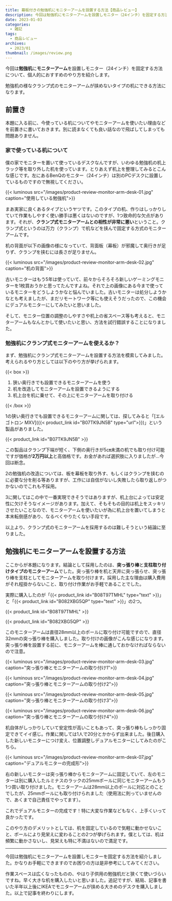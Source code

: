 ```yaml
---
title: 幕板付きの勉強机にモニターアームを設置する方法【商品レビュー】
description: 今回は勉強机にモニターアームを設置しモニター（24インチ）を固定する方法について、個人的におすすめのやり方を紹介します。
date: 2023-01-03
categories: 
  - 雑記
tags: 
  - 商品レビュー
archives: 
  - 2023/01
thumbnail: /images/review.png
---
```


今回は**勉強机**に**モニターアーム**を設置しモニター（24インチ）を固定する方法について、個人的におすすめのやり方を紹介します。

勉強机の様なクランプ式のモニターアームが挟めないタイプの机にできる方法になります。

## 前置き

本題に入る前に、今使っている机についてやモニターアームを使いたい理由などを前置きに書いておきます。別に読まなくても良い話なので飛ばしてしまっても問題ありません。

### 家で使っている机について

僕の家でモニターを置いて使っているデスクなんですが、いわゆる勉強机の机上ラック等を取り外した机を使っています。とりあえず机上を整理してみるとこんな感じです。左にあるBenQのモニター（24インチ）は別のPCデスクに設置しているものですので無視してください。

{{< luminous src="/images/product-review-monitor-arm-desk-01.jpg" caption="使用している勉強机">}}

まあ実家に良くあるタイプというヤツです。このタイプの机、作りはしっかりしていて作業もしやすく使い勝手は悪くはないのですが、1つ致命的な欠点があります。それが、**クランプ式モニターアームとの相性が非常に悪い**ということ。クランプ式というのは万力（クランプ）で机などを挟んで固定する方式のモニターアームです。

机の背面が以下の画像の様になっていて、背面板（幕板）が邪魔して奥行きが足りず、クランプを挟むには長さが足りません。

{{< luminous src="/images/product-review-monitor-arm-desk-02.jpg" caption="机の背面">}}

古いモニターはもう5年は使っていて、前々からそろそろ新しいゲーミングモニターを1枚買おうかと思ってたんですよね。それで上の画像にある今まで使っているモニターをどうしようかなと悩んでいました。古いモニターは処分しようかなとも考えましたが、まだリモートワーク等にも使えそうだったので、この機会にデュアルモニターにしてみたいと思いました。

そして、モニター位置の調整のしやすさや机上の省スペース等も考えると、モニターアームもなんとかして使いたいと思い、方法を試行錯誤することになりました。

### 勉強机にクランプ式モニターアームを使えるか？

まず、勉強机にクランプ式モニターアームを設置する方法を模索してみました。考えられるやり方としては以下のやり方が挙げられます。

{{< box >}}
<ol>
<li>狭い奥行きでも設置できるモニターアームを使う</li>
<li>机を改造してモニターアームを設置できるようにする</li>
<li>机上台を机に乗せて、その上にモニターアームを取り付ける</li>
</ol>
{{< /box >}}

1の狭い奥行きでも設置できるモニターアームに関しては、探してみると「[エルゴトロン MXV]({{< product_link id="B07TK9JN5B" type="url">}})」という製品がありました。

{{< product_link id="B07TK9JN5B" >}}

この製品はクランプ下端が短く、下側の奥行きが5㎝未満の机でも取り付け可能ですが価格が**2万円以上**と高価格です。お金があれば選択肢に入りましたが…今回は断念。

2の勉強机の改造については、板を幕板を取り外す、もしくはクランプを挟むのに必要な分を削る等ありますが、工作には自信がないし失敗したら取り返しがつかないのでこれも不採用。

3に関してはこの中で一番実現できそうではありますが、机上台によっては安定性に欠けそうなイメージがあります。加えて、そもそもの目的は机上をスッキリさせたいことなので、モニターアームを使いたいが為に机上台を置いてしまうと本末転倒感があり、なるべくやりたくない手段です。

以上より、クランプ式のモニターアームを採用するのは難しそうという結論に至りました。

## 勉強机にモニターアームを設置する方法

ここからが本題になります。結論として採用したのは、**突っ張り棒**と**支柱取り付けタイプのモニターアーム**でした。突っ張り棒を机と天井に突っ張らせ、突っ張り棒を支柱としてモニターアームを取り付けます。採用した主な理由は購入費用がそれ程掛からないこと、取り付け作業がお手軽であることでした。

実際に購入したのが「{{< product_link id="B08T97TMHL" type="text" >}}」と「{{< product_link id="B082XBG5QP" type="text" >}}」の2つ。

{{< product_link id="B08T97TMHL" >}}

{{< product_link id="B082XBG5QP" >}}

このモニターアームは直径28mm以上のポールに取り付け可能ですので、直径32mmの突っ張り棒を購入しました。取り付けの画像がこんな感じになります。突っ張り棒を設置する前に、モニターアームを棒に通しておかなければならないので注意。

{{< luminous src="/images/product-review-monitor-arm-desk-03.jpg" caption="突っ張り棒とモニターアームの取り付け1">}}

{{< luminous src="/images/product-review-monitor-arm-desk-04.jpg" caption="突っ張り棒とモニターアームの取り付け2">}}

{{< luminous src="/images/product-review-monitor-arm-desk-05.jpg" caption="突っ張り棒とモニターアームの取り付け3">}}

{{< luminous src="/images/product-review-monitor-arm-desk-06.jpg" caption="突っ張り棒とモニターアームの取り付け4">}}

机自体がしっかりしていて安定性が高いこともあって、突っ張り棒もしっかり固定できてイイ感じ。作業に関しては1人で20分とかからず出来ました。後日購入した新しいモニターにつけ変え、位置調整しデュアルモニターにしてみたのがこちら。

{{< luminous src="/images/product-review-monitor-arm-desk-07.jpg" caption="デュアルモニターの完成形">}}

右の新しいモニターは突っ張り棒からモニターアームに固定していて、左のモニターは別に購入したルミナスのラックの25mmポールに同じモニターアームもう1つ買い取り付けました。モニターアームは28mm以上のポールに対応とのことでしたが、25mmポールにも取り付けられました（使用法に則っていませんので、あくまで自己責任でやってます）。

これでデュアルモニターの完成です！特に大変な作業などもなく、上手くいって良かったです。

このやり方のデメリットとしては、机を固定しているので気軽に動かせないこと、ポールにより見栄えに変わることの2つが挙げられます。僕としては、机は頻繁に動かさないし、見栄えも特に不満はないので満足です。

* * *

今回は勉強机にモニターアームを設置しモニターを固定する方法を紹介しました。かなりお手軽にできますのでお困りの方は是非参考にしてみてください。

作業スペースは広くなったものの、やはり子供用の勉強机だと狭くて使いづらいですね。早く大きな机を購入したいと思いました。追記ですが、結局、記事を書いた半年以上後にIKEAでモニターアームが挟める大きめのデスクを購入しました。以上で記事を終わりにします。
